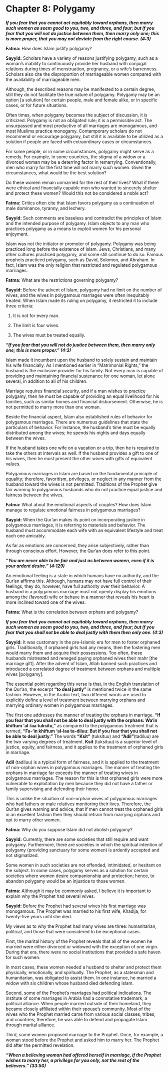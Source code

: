 Chapter 8: Polygamy
===================

***If you fear that you cannot act equitably toward orphans, then marry
such women as seem good to you, two, and three, and four; but if you
fear that you will not do justice between them, then marry only one;
this is more proper, that you may not deviate from the right course.
(4:3)***

**Fatma:** How does Islam justify polygamy?

**Sayyid:** Scholars have a variety of reasons justifying polygamy, such
as a woman’s inability to continuously provide her husband with conjugal
relations during times of menstruation, pregnancy, or a wife’s
barrenness. Scholars also cite the disproportion of marriageable women
compared with the availability of marriageable men.

Although, the described reasons may be manifested to a certain degree,
still they do not facilitate the true nature of polygamy. Polygamy may
be an option [a solution] for certain people, male and female alike, or
in specific cases, or for future situations.

Often times, when polygamy becomes the subject of discussion, it is
criticized. Polygamy is not an obligated rule; it is a permissible act.
The unsurpassed and most productive of all marriages are monogamous, and
most Muslims practice monogamy. Contemporary scholars do not recommend
or encourage polygamy, but still it is available to be utilized as a
solution if people are faced with extraordinary cases or circumstances.

For some people, or in some circumstances, polygamy might serve as a
remedy. For example, in some countries, the stigma of a widow or a
divorced woman may be a deterring factor in remarrying. Conventionally,
men who marry for the first time will not marry such women. Given the
circumstances, what would be the best solution?

Do these women remain unmarried for the rest of their lives? What if
there were ethical and financially capable men who wanted to sincerely
shelter and protect these women? Would this not be considered a noble
act?

**Fatma:** Critics often cite that Islam favors polygamy as a
continuation of male dominance, tyranny, and lechery.

**Sayyid:** Such comments are baseless and contradict the principles of
Islam and the intended purpose of polygamy. Islam objects to any man who
practices polygamy as a means to exploit women for his personal
enjoyment.

Islam was not the initiator or promoter of polygamy. Polygamy was being
practiced long before the existence of Islam. Jews, Christians, and many
other cultures practiced polygamy, and some still continue to do so.
Famous prophets practiced polygamy, such as David, Solomon, and Abraham.
In fact, Islam was the only religion that restricted and regulated
polygamous marriages.

**Fatma:** What are the restrictions governing polygamy?

**Sayyid:** Before the advent of Islam, polygamy had no limit on the
number of wives, and the wives in polygamous marriages were often
inequitably treated. When Islam made its ruling on polygamy, it
restricted it to include three criteria:

1. It is not for every man.

2. The limit is four wives.

3. The wives must be treated equally.

***“If you fear that you will not do justice between them, then marry
only one; this is more proper.” (4:3)***

Islam made it incumbent upon the husband to solely sustain and maintain
his wife financially. As I mentioned earlier in “Matrimonial Rights,”
the husband is the exclusive provider for his family. Not every man is
capable of providing and maintaining financial sustenance for one woman,
let alone several, in addition to all of his children.

Marriage requires financial security, and if a man wishes to practice
polygamy, then he must be capable of providing an equal livelihood for
his families, such as similar homes and financial disbursement.
Otherwise, he is not permitted to marry more than one woman.

Beside the financial aspect, Islam also established rules of behavior
for polygamous marriages. There are numerous guidelines that state the
particulars of behavior. For instance, the husband’s time must be
equally distributed among the wives; he spends his nights and days
equally between the wives.

If the husband takes one wife on a vacation or a trip, then he is
required to take the others at intervals as well. If the husband
provides a gift to one of his wives, then he must present the other
wives with gifts of equivalent values.

Polygamous marriages in Islam are based on the fundamental principle of
equality; therefore, favoritism, privileges, or neglect in any manner
from the husband toward the wives is not permitted. Traditions of the
Prophet give fair warning to polygamous husbands who do not practice
equal justice and fairness between the wives.

**Fatma:** What about the emotional aspects of couples? How does Islam
manage to regulate emotional fairness in polygamous marriages?

**Sayyid:** When the Qur’an makes its point on incorporating justice in
polygamous marriages, it is referring to materials and behavior. The
husband must accommodate each wife with an equivalent lifestyle and
treat each one amicably.

As far as emotions are concerned, they arise subjectively, rather than
through conscious effort. However, the Qur’an does refer to this point.

***“You are never able to be fair and just as between women, even if it
is your ardent desire.” (4:129)***

An emotional feeling is a state in which humans have no authority, and
the Qur’an affirms this. Although, humans may not have full control of
their feelings, they do, however, have full authority over their
behavior. A husband in a polygamous marriage must not openly display his
emotions among the (favored) wife or behave in a manner that reveals his
heart is more inclined toward one of the wives.

**Fatma:** What is the correlation between orphans and polygamy?

***If you fear that you cannot act equitably toward orphans, then marry
such women as seem good to you, two, and three, and four; but if you
fear that you shall not be able to deal justly with them then only one.
(4:3)***

**Sayyid:** It was customary in the pre-Islamic era for men to foster
orphaned girls. Traditionally, if orphaned girls had any means, then the
fostering men would marry them and acquire their possessions. Too often,
these husbands mistreated and reneged paying orphaned wives their mahr
[the marriage gift]. After the advent of Islam, Allah banned such
practices and introduced a correlated degree of treatment between
orphans and multiple wives [polygamy].

The essential point regarding this verse is that, in the English
translation of the Qur’an, the excerpt **“to deal justly”** is mentioned
twice in the same fashion. However, in the Arabic text, two different
words are used to explicitly define a level of treatment between
marrying orphans and marrying ordinary women in polygamous marriages.

The first one addresses the manner of treating the orphans in marriage.
**“If you fear that you shall not be able to deal justly with the
orphans: Wa‘in khiftum ‘al-laa tuksitu,”** as compared to the polygamous
treatment that is termed, **“Fa-‘in khiftum ‘al-laa ta-diluu: But if you
fear that you shall not be able to deal justly.”** The words **“Ksit”**
(tuksituu) and **“Adil”**(tadiluu) are the two varying degrees of
treatment. **Ksit** (tuksituu) is a superior level of justice, equity,
and fairness, and it applies to the treatment of orphaned girls in
marriage.

**Adil** (tadiluu) is a typical form of fairness, and it is applied to
the treatment of non-orphan wives in polygamous marriages. The manner of
treating the orphans in marriage far exceeds the manner of treating
wives in polygamous marriages. The reason for this is that orphaned
girls were more vulnerable to exploitation by men because they did not
have a father or family supervising and defending their honor.

This is unlike the situation of non-orphan wives of polygamous marriages
who had fathers or male relatives monitoring their lives. Therefore, the
Qur’an gives warning and advice, that if men cannot treat the orphaned
girls in an excellent fashion then they should refrain from marrying
orphans and opt to marry other women.

**Fatma:** Why do you suppose Islam did not abolish polygamy?

**Sayyid:** Currently, there are some societies that still require and
want polygamy. Furthermore, there are societies in which the spiritual
intention of polygamy (providing sanctuary for some women) is ardently
accepted and not stigmatized.

Some women in such societies are not offended, intimidated, or hesitant
on the subject. In some cases, polygamy serves as a solution for certain
societies where women desire companionship and protection; hence, to
abandon polygamy would be an injustice to those women.

**Fatma:** Although it may be commonly asked, I believe it is important
to explain why the Prophet had several wives.

**Sayyid:** Before the Prophet had several wives his first marriage was
monogamous. The Prophet was married to his first wife, Khadija, for
twenty-five years until she died.

My views as to why the Prophet had many wives are three: humanitarian,
political, and those that were considered to be exceptional cases.

First, the marital history of the Prophet reveals that all of the women
he married were either divorced or widowed with the exception of one
virgin. During that era, there were no social institutions that provided
a safe haven for such women.

In most cases, these women needed a husband to shelter and protect them
physically, emotionally, and spiritually. The Prophet, as a statesman
and humanitarian, was obligated to assist them. In one instance, he
married a widow with six children whose husband died defending Islam.

Second, some of the Prophet’s marriages had political indications. The
institute of some marriages in Arabia had a connotative trademark, a
political alliance. When people married outside of their homeland, they
became closely affiliated within their spouse’s community. Most of the
wives who the Prophet married came from various social classes, tribes,
and countries; therefore, he was able to defend and propagate Islam
through marital alliance.

Third, some women proposed marriage to the Prophet. Once, for example, a
woman stood before the Prophet and asked him to marry her. The Prophet
did after the permitted revelation.

***“When a believing woman had offered herself in marriage, if the
Prophet wishes to marry her, a privilege for you only, not the rest of
the believers.” (33:50)***


